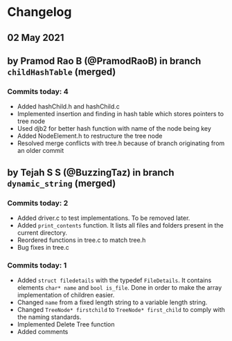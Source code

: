 # Changelog

## 02 May 2021

## by Pramod Rao B (@PramodRaoB) in branch `childHashTable` (merged)

### Commits today: 4

- Added hashChild.h and hashChild.c
- Implemented insertion and finding in hash table which stores pointers to tree node
- Used djb2 for better hash function with name of the node being key
- Added NodeElement.h to restructure the tree node
- Resolved merge conflicts with tree.h because of branch originating from an older commit

## by Tejah S S (@BuzzingTaz) in branch `dynamic_string` (merged)

### Commits today: 2

- Added driver.c to test implementations. To be removed later.
- Added `print_contents` function. It lists all files and folders present in the current directory.
- Reordered functions in tree.c to match tree.h
- Bug fixes in tree.c

### Commits today: 1

- Added `struct filedetails` with the typedef `FileDetails`. It contains elements `char* name` and `bool is_file`. Done in order to make the array implementation of children easier.
- Changed `name` from a fixed length string to a variable length string.
- Changed `TreeNode* firstchild` to `TreeNode* first_child` to comply with the naming standards.
- Implemented Delete Tree function
- Added comments
